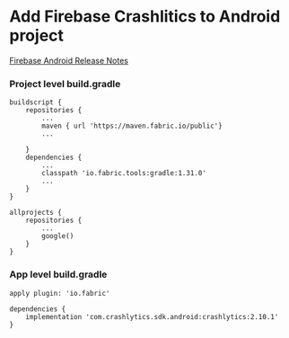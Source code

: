 # Add Firebase Crashlitics to Android project

[Firebase Android Release Notes](https://firebase.google.com/support/release-notes/android)

### Project level build.gradle
```
buildscript {
    repositories {
        ...
        maven { url 'https://maven.fabric.io/public'}
        ...

    }
    dependencies {
        ...
        classpath 'io.fabric.tools:gradle:1.31.0'
        ...
    }
}

allprojects {
    repositories {
        ...
        google()
    }
}

```

### App level build.gradle
```
apply plugin: 'io.fabric'

dependencies {
    implementation 'com.crashlytics.sdk.android:crashlytics:2.10.1'
}

```
